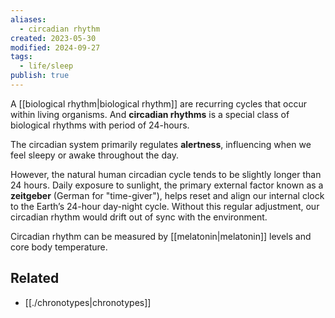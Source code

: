 ```yaml
---
aliases:
  - circadian rhythm
created: 2023-05-30
modified: 2024-09-27
tags:
  - life/sleep
publish: true
---
```

A [[biological rhythm|biological rhythm]] are recurring cycles that occur within living organisms. And **circadian rhythms** is a special class of biological rhythms with period of 24-hours.

The circadian system primarily regulates **alertness**, influencing when we feel sleepy or awake throughout the day.

However, the natural human circadian cycle tends to be slightly longer than 24 hours. Daily exposure to sunlight, the primary external factor known as a **zeitgeber** (German for "time-giver"), helps reset and align our internal clock to the Earth’s 24-hour day-night cycle. Without this regular adjustment, our circadian rhythm would drift out of sync with the environment.

Circadian rhythm can be measured by [[melatonin|melatonin]] levels and core body temperature.

## Related
- [[./chronotypes|chronotypes]]

[^1]: [Why We Sleep: Chapter 2](https://www.amazon.com/Why-We-Sleep-Unlocking-Dreams/dp/1501144316) [[Why We Sleep#CHAPTER 2 Caffeine, Jet Lag, and Melatonin Losing and Gaining Control of Your Sleep Rhythm|note]]